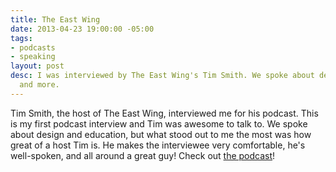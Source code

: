 ```yaml
---
title: The East Wing
date: 2013-04-23 19:00:00 -05:00
tags:
- podcasts
- speaking
layout: post
desc: I was interviewed by The East Wing's Tim Smith. We spoke about design, education,
  and more.
---
```


Tim Smith, the host of The East Wing, interviewed me for his podcast. This is my first podcast interview and Tim was awesome to talk to. We spoke about design and education, but what stood out to me the most was how great of a host Tim is. He makes the interviewee very comfortable, he's well-spoken, and all around a great guy! Check out [the podcast](http://5by5.tv/eastwing/52)!